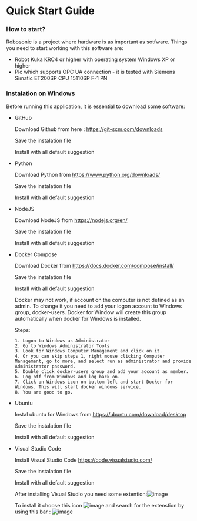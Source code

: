 # Quick Start Guide 

### How to start?

Robosonic is a project where hardware is as important as sotfware. Things you need to start working with this software are:
- Robot Kuka KRC4 or higher with operating system Windows XP or higher
- Plc which supports OPC UA connection - it is tested with Siemens Simatic ET200SP CPU 15110SP F-1 PN


### Instalation on Windows 

Before running this application, it is essential to download some software:

- GitHub

  Download Github from here : https://git-scm.com/downloads
  
  
  Save the instalation file

  Install with all default suggestion
  
- Python

  Download Python from https://www.python.org/downloads/
  

  Save the instalation file

  Install with all default suggestion


- NodeJS


  Download NodeJS from https://nodejs.org/en/
  
  Save the instalation file

  Install with all default suggestion
  

-	Docker Compose 

    Download Docker from https://docs.docker.com/compose/install/

    Save the instalation file

    Install with all default suggestion
    
    Docker may not work, if account on the computer is not defined as an admin. To change it you need to add your logon account to Windows group, docker-users. Docker for Window will create this group automatically when docker for Windows is installed.

      Steps:

        1. Logon to Windows as Administrator
        2. Go to Windows Administrator Tools
        3. Look for Windows Computer Management and click on it.
        4. Or you can skip steps 1, right mouse clicking Computer Management, go to more, and select run as administrator and provide Administrator password.
        5. Double click docker-users group and add your account as member.
        6. Log off from Windows and log back on.
        7. Click on Windows icon on bottom left and start Docker for Windows. This will start docker windows service.
        8. You are good to go. 
    
-	Ubuntu

    Instal ubuntu for Windows from https://ubuntu.com/download/desktop

    Save the instalation file

    Install with all default suggestion
  

-	Visual Studio Code

    Install Visual Studio Code https://code.visualstudio.com/

    Save the instalation file

    Install with all default suggestion

    After installing Visual Studio you need some extention:![image](https://user-images.githubusercontent.com/103100980/198825058-4716e10b-0319-4840-94db-966329b76cca.png)

  
    To install it choose this icon ![image](https://user-images.githubusercontent.com/103100980/192713313-917b6c56-4d1e-4967-8353-37650f33b694.png)
    and search for the extenstion by using this bar : ![image](https://user-images.githubusercontent.com/103100980/192713462-8a1bdebd-cf2b-454e-aec0-5b0f99e46785.png)


  



